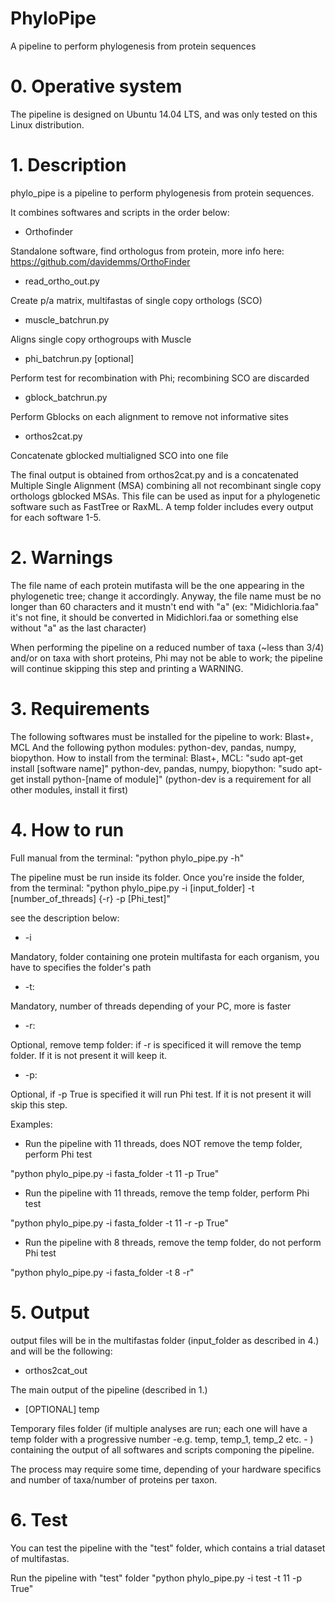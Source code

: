 # PhyloPipe

A pipeline to perform phylogenesis from protein sequences


# 0. Operative system

The pipeline is designed on Ubuntu 14.04 LTS, and was only tested on this Linux distribution.


# 1. Description

phylo_pipe is a pipeline to perform phylogenesis from protein sequences. 

It combines softwares and scripts in the order below:

- Orthofinder

Standalone software, find orthologus from protein, more info here: https://github.com/davidemms/OrthoFinder
- read_ortho_out.py

Create p/a matrix, multifastas of single copy orthologs (SCO)
- muscle_batchrun.py

Aligns single copy orthogroups with Muscle
- phi_batchrun.py [optional]

Perform test for recombination with Phi; recombining SCO are discarded
- gblock_batchrun.py

Perform Gblocks on each alignment to remove not informative sites
- orthos2cat.py

Concatenate gblocked multialigned SCO into one file

The final output is obtained from orthos2cat.py and is a concatenated Multiple Single Alignment (MSA) combining all not recombinant single copy orthologs gblocked MSAs. This file can be used as input for a phylogenetic software such as FastTree or RaxML. A temp folder includes every output for each software 1-5.


# 2. Warnings

The file name of each protein mutifasta will be the one appearing in the phylogenetic tree; change it accordingly.
Anyway, the file name must be no longer than 60 characters and it mustn't end with "a" (ex: "Midichloria.faa" it's not fine, it should be converted in Midichlori.faa or something else without "a" as the last character) 

When performing the pipeline on a reduced number of taxa (~less than 3/4) and/or on taxa with short proteins, Phi may not be able to work; the pipeline will continue skipping this step and printing a WARNING. 


# 3. Requirements

The following softwares must be installed for the pipeline to work: Blast+, MCL
And the following python modules: python-dev, pandas, numpy, biopython.
How to install from the terminal:
Blast+, MCL: "sudo apt-get install [software name]" 
python-dev, pandas, numpy, biopython: "sudo apt-get install python-[name of module]" (python-dev is a requirement for all other modules, install it first)


# 4. How to run

Full manual from the terminal: "python phylo_pipe.py -h"

The pipeline must be run inside its folder.
Once you're inside the folder, from the terminal: 
"python phylo_pipe.py -i [input_folder] -t [number_of_threads] {-r} -p [Phi_test]"

see the description below:

- -i

Mandatory, folder containing one protein multifasta for each organism, you have to specifies the folder's path
- -t: 

Mandatory, number of threads depending of your PC, more is faster
- -r: 

Optional, remove temp folder: if -r is specificed it will remove the temp folder. If it is not present it will keep it.
- -p: 

Optional, if -p True is specified it will run Phi test. If it is not present it will skip this step.

Examples: 
- Run the pipeline with 11 threads, does NOT remove the temp folder, perform Phi test

"python phylo_pipe.py -i fasta_folder -t 11 -p True"

- Run the pipeline with 11 threads, remove the temp folder, perform Phi test

"python phylo_pipe.py -i fasta_folder -t 11 -r -p True"

- Run the pipeline with 8 threads, remove the temp folder, do not perform Phi test

"python phylo_pipe.py -i fasta_folder -t 8 -r"


# 5. Output

output files will be in the multifastas folder (input_folder as described in 4.) and will be the following:

- orthos2cat_out

The main output of the pipeline (described in 1.)
- [OPTIONAL] temp

Temporary files folder (if multiple analyses are run; each one will have a temp folder with a progressive number -e.g. temp, temp_1, temp_2 etc. - ) containing the output of all softwares and scripts componing the pipeline.


The process may require some time, depending of your hardware specifics and number of taxa/number of proteins per taxon. 


# 6. Test 

You can test the pipeline with the "test" folder, which contains a trial dataset of multifastas.

Run the pipeline with "test" folder
"python phylo_pipe.py -i test -t 11 -p True"
